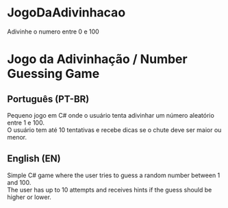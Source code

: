 # JogoDaAdivinhacao
Adivinhe o numero entre 0 e 100
# Jogo da Adivinhação / Number Guessing Game

## Português (PT-BR)
Pequeno jogo em C# onde o usuário tenta adivinhar um número aleatório entre 1 e 100.  
O usuário tem até 10 tentativas e recebe dicas se o chute deve ser maior ou menor.

## English (EN)
Simple C# game where the user tries to guess a random number between 1 and 100.  
The user has up to 10 attempts and receives hints if the guess should be higher or lower.
